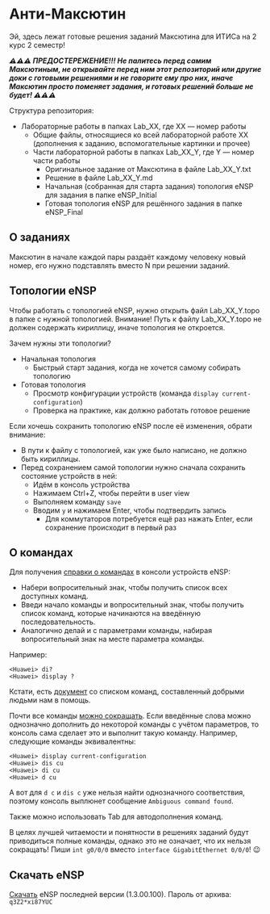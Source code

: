 # Анти-Максютин

Эй, здесь лежат готовые решения заданий Максютина для ИТИСа на 2 курс 2 семестр!

***⚠⚠⚠ ПРЕДОСТЕРЕЖЕНИЕ!!! Не палитесь перед самим Максютиным, не открывайте перед ним этот репозиторий или другие доки с готовыми решениями и не говорите ему про них, иначе Максютин просто поменяет задания, и готовых решений больше не будет! ⚠⚠⚠***

Структура репозитория:

- Лабораторные работы в папках Lab_XX, где XX — номер работы
	- Общие файлы, относящиеся ко всей лабораторной работе XX (дополнения к заданию, вспомогательные картинки и прочее)
	- Части лабораторной работы в папках Lab_XX_Y, где Y — номер части работы
		- Оригинальное задание от Максютина в файле Lab_XX_Y.txt
		- Решение в файле Lab_XX_Y.md
		- Начальная (собранная для старта задания) топология eNSP для задания в папке eNSP_Initial
		- Готовая топология eNSP для решённого задания в папке eNSP_Final

## О заданиях

Максютин в начале каждой пары раздаёт каждому человеку новый номер, его нужно подставлять вместо N при решении заданий.

## Топологии eNSP

Чтобы работать с топологией eNSP, нужно открыть файл Lab_XX_Y.topo в папке с нужной топологией. Внимание! Путь к файлу Lab_XX_Y.topo не должен содержать кириллицу, иначе топология не откроется.

Зачем нужны эти топологии?

- Начальная топология
  - Быстрый старт задания, когда не хочется самому собирать топологию
- Готовая топология
  - Просмотр конфигурации устройств (команда `display current-configuration`)
  - Проверка на практике, как должно работать готовое решение

Если хочешь сохранить топологию eNSP после её изменения, обрати внимание:

- В пути к файлу с топологией, как уже было написано, не должно быть кириллицы.
- Перед сохранением самой топологии нужно сначала сохранить состояние устройств в ней:
  - Идём в консоль устройства
  - Нажимаем Ctrl+Z, чтобы перейти в user view
  - Выполняем команду `save`
  - Вводим `y` и нажимаем Enter, чтобы подтвердить запись
    - Для коммутаторов потребуется ещё раз нажать Enter, если сохранение происходит в первый раз

## О командах

Для получения [справки о командах](https://support.huawei.com/enterprise/en/doc/EDOC1000178166/31c3c5ba/using-command-line-online-help) в консоли устройств eNSP:

- Набери вопросительный знак, чтобы получить список всех доступных команд.
- Введи начало команды и вопросительный знак, чтобы получить список команд, которые начинаются на введённую последовательность.
- Аналогично делай и с параметрами команды, набирая вопросительный знак на месте параметра команды.

Например:

```
<Huawei> di?
<Huawei> display ?
```

Кстати, есть [документ](https://docs.google.com/document/d/1OLyn9j66fk6rimBzcF10EfehzMgr4ZaK_ySQ-RSVmnc/edit) со списком команд, составленный добрыми людьми нам в помощь.

Почти все команды [можно сокращать](https://support.huawei.com/enterprise/en/doc/EDOC1000178166/51044c5f/editing-command-lines). Если введённые слова можно однозначно дополнить до некоторой команды с учётом параметров, то консоль сама сделает это и выполнит такую команду. Например, следующие команды эквивалентны:

```
<Huawei> display current-configuration
<Huawei> dis cu
<Huawei> di cu
<Huawei> d cu
```

А вот для `d c` и `dis c` уже нельзя найти однозначного соответствия, поэтому консоль выплюнет сообщение `Ambiguous command found`.

Также можно использовать Tab для автодополнения команд.

В целях лучшей читаемости и понятности в решениях заданий будут приводиться полные команды, однако это не означает, что их нельзя сокращать! Пиши `int g0/0/0` вместо `interface GigabitEthernet 0/0/0`! 😉

## Скачать eNSP

[Скачать](https://mega.nz/file/LlgEHITQ#5r8fBBF2ZU9DKRu27wEuqTPcU_mYqPAfmkoTwNdleTc) eNSP последней версии (1.3.00.100). Пароль от архива: `q3Z2*xi87YUC`
